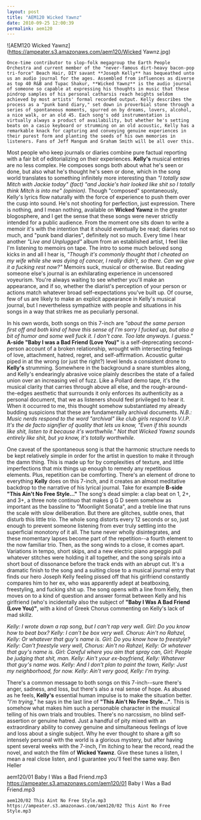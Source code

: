 ```yaml
---
layout: post
title: "AEM120 Wicked Yawnz"
date: 2010-09-25 12:00:39
permalink: aem120
---
```

![AEM120 Wicked Yawnz](https://ampeater.s3.amazonaws.com/aem120/Wicked Yawnz.jpg)

    Once-time contributor to slop-folk megagroup the Earth People Orchestra and current member of the "never-famous dirt-heavy bacon-pop tri-force" Beach Hair, DIY savant **Joseph Kelly** has bequeathed unto us an audio journal for the ages. Assembled from influences as diverse as top 40 R&B and Tupac Shakur, **Wicked Yawnz** is the audio journal of someone so capable at expressing his thoughts in music that these pindrop samples of his personal catharsis reach heights seldom achieved by most artists' formal recorded output. Kelly describes the process as a "punk band diary," set down in proverbial stone through a series of spontaneous moments, spurred on by dreams, lovers, alcohol, a nice walk, or an old 45. Each song's odd instrumentation is virtually always a product of availability, but whether he's setting beats on a casio keyboard or strumming on an old acoustic, Kelly has a remarkable knack for capturing and conveying genuine experiences in their purest form and planting the seeds of his own memories in listeners. Fans of Jeff Mangum and Graham Smith will be all over this.

Most people who keep journals or diaries combine pure factual reporting with a fair bit of editorializing on their experiences. **Kelly's** musical entries are no less complex. He composes songs both about what he's seen or done, but also what he's thought he's seen or done, which in the song world translates to something infinitely more interesting than _"I totally saw Mitch with Jackie today" (fact) "and Jackie's hair looked like shit so I totally think Mitch is into me" (opinion)._ Though "composed" spontaneously, Kelly's lyrics flow naturally with the force of experience to push them over the cusp into sound. He's not shooting for perfection, just expression. There is nothing, and I mean nothing, available on **Wicked Yawnz** in the greater blogosphere, and I get the sense that these songs were never strictly intended for a public audience. From the moment one sits down to write a memoir it's with the intention that it should eventually be read; diaries not so much, and "punk band diaries", definitely not so much. Every time I hear another _"Live and Unplugged"_ album from an established artist, I feel like I'm listening to memoirs on tape. The intro to some much beloved song kicks in and all I hear is, _"Though it's commonly thought that I cheated on my wife while she was dying of cancer, I really didn't, so there. Can we give it a fucking rest now?"_ Memoirs suck, musical or otherwise. But reading someone else's journal is an exhilarating experience in uncensored voyeurism. You're always waiting to see whether you'll make an appearance, and if so, whether the diarist's perception of your person or actions match whatever broad self-expectations you've built up. Of course, few of us are likely to make an explicit appearance in Kelly's musical journal, but I nevertheless sympathize with people and situations in his songs in a way that strikes me as peculiarly personal.

In his own words, both songs on this 7-inch are _"about the same person first off and both kind of have this sense of I'm sorry I fucked up, but also a bit of humor and some well fuck it. I don't care. Too late anyways. I guess."_ **A-side "Baby I was a Bad Friend (Love You)"** is a self-deprecating second-person account of a broken relationship, wrought with intersecting feelings of love, attachment, hatred, regret, and self-affirmation. Acoustic guitar piped in at the wrong (or just the right?) level lends a consistent drone to **Kelly's** strumming. Somewhere in the background a snare stumbles along, and Kelly's endearingly abrasive voice plainly describes the state of a failed union over an increasing veil of fuzz. Like a Pollard demo tape, it's the musical clarity that carries through above all else, and the rough-around-the-edges aesthetic that surrounds it only enforces its authenticity as a personal document, that we as listeners should feel privileged to hear it. When it occurred to me, this thought somehow substantiated my already budding suspicions that these are fundamentally archival documents. _N.B.: Music nerds respond to the word "archival" like club girls respond to V.I.P. It's the de facto signifier of quality that lets us know, "Even if this sounds like shit, listen to it because it's worthwhile." Not that Wicked Yawnz sounds entirely like shit, but ya know, it's totally worthwhile._

One caveat of the spontaneous song is that the harmonic structure needs to be kept relatively simple in order for the artist in question to make it through the damn thing. This is made up for by complexities of texture, and little imperfections that mix things up enough to remedy any repetitious elements. Plus, repetition can be comforting. There's an element of drone to everything **Kelly** does on this 7-inch, and it creates an almost meditative backdrop to the narrative of his lyrical journal. Take for example **B-side "This Ain't No Free Style..."** The song's dead simple: a clap beat on 1, 2+, and 3+, a three note continuo that makes g G D seem somehow as important as the bassline to "Moonlight Sonata", and a treble line that runs the scale with slow deliberation. But there are glitches, subtle ones, that disturb this little trio. The whole song distorts every 12 seconds or so, just enough to prevent someone listening from ever truly settling into the superficial monotony of it all. The tune never wholly disintegrates, and these momentary lapses become part of the repetition--a fourth element to the now familiar trio. Then, as the song winds to a close, it comes apart. Variations in tempo, short skips, and a new electric piano arpeggio pull whatever stitches were holding it all together, and the song spirals into a short bout of dissonance before the track ends with an abrupt cut. It's a dramatic finish to the song and a suiting close to a musical journal entry that finds our hero Joseph Kelly feeling pissed off that his girlfriend constantly compares him to her ex, who was apparently adept at beatboxing, freestyling, and fucking shit up. The song opens with a line from Kelly, then moves on to a kind of question and answer format between Kelly and his girlfriend (who's incidentally also the subject of **"Baby I Was A Bad Friend (Love You)"**, with a kind of Greek Chorus commenting on Kelly's lack of mad skillz.

_Kelly: I wrote down a rap song, but I can't rap very well. Girl: Do you know how to beat box? Kelly: I can't be box very well. Chorus: Ain't no Rahzel, Kelly: Or whatever that guy's name is. Girl: Do you know how to freestyle? Kelly: Can't freestyle very well, Chorus: Ain't no Rahzel, Kelly: Or whatever that guy's name is. Girl: Careful where you aim that spray can, Girl: People be judging that shit, man. Kelly: Ain't your ex-boyfriend, Kelly: Whatever that guy's name was. Kelly: And I don't plan to paint the town, Kelly: Just my neighborhood, for now. Kelly: Ain't very good, Kelly: I'm trying._

There's a common message to both songs on this 7-inch--sure there's anger, sadness, and loss, but there's also a real sense of hope. As abused as he feels, **Kelly's** essential human impulse is to make the situation better. _"I'm trying,"_ he says in the last line of **"This Ain't No Free Style..."**. This is somehow what makes him such a personable character in the musical telling of his own trials and troubles. There's no narcssism, no blind self-assertion or genuine hatred. Just a handful of pity mixed with an extraordinary ability to convey genuine and simultaneous feelings of love and loss about a single subject. Why he ever thought to share a gift so intensely personal with the world is a glorious mystery, but after having spent several weeks with the 7-inch, I'm itching to hear the record, read the novel, and watch the film of **Wicked Yawnz**. Give these tunes a listen, I mean a real close listen, and I guarantee you'll feel the same way. Ben Heller
  
  aem120/01 Baby I Was a Bad Friend.mp3
    https://ampeater.s3.amazonaws.com/aem120/01 Baby I Was a Bad Friend.mp3
    
    aem120/02 This Aint No Free Style.mp3
    https://ampeater.s3.amazonaws.com/aem120/02 This Aint No Free Style.mp3
    
    